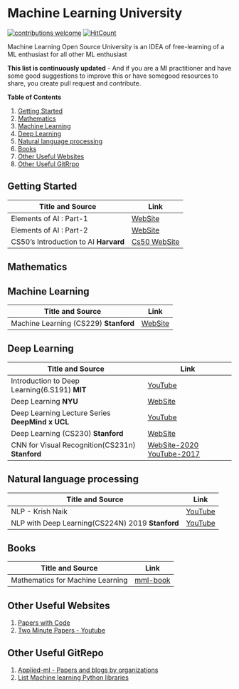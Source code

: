 # Machine Learning University


[![contributions welcome](https://img.shields.io/badge/contributions-welcome-brightgreen.svg?style=flat)](./contribute.md) [![HitCount](http://hits.dwyl.com/{d0r1h}/{ML-University}.svg)](http://hits.dwyl.com/{d0r1h}/{ML-University})


Machine Learning Open Source University is an IDEA of free-learning of a ML enthusiast for all other ML enthusiast

**This list is continuously updated** - And if you are a Ml practitioner and have some good suggestions to improve this or have somegood resources to share, you create pull request and contribute.


**Table of Contents**

1. [Getting Started](#getting-started)
2. [Mathematics](#mathematics)
3. [Machine Learning](#machine-learning)
4. [Deep Learning](#deep-learning)
5. [Natural language processing](#natural-language-processing)
6. [Books](#books)
7. [Other Useful Websites](#other-useful-websites)
8. [Other Useful GitRrpo](#other-useful-gitrepo)










## Getting Started

 | Title and Source                                             | Link                               				          |
 |------------------------------------------------------------  | -------------------------------------------------------------|
 | Elements of AI :  Part-1                                     | [WebSite](https://course.elementsofai.com/)				  |
 | Elements of AI :  Part-2                                     | [WebSite](https://buildingai.elementsofai.com/) 			  |
 | CS50’s Introduction to AI	**Harvard**			            | [Cs50 WebSite](https://cs50.harvard.edu/ai/2020/)			  |

 

## Mathematics


## Machine Learning

 | Title and Source                                             | Link                               				          |
 |------------------------------------------------------------  | -------------------------------------------------------------|
 | Machine Learning (CS229) **Stanford**						| [WebSite](http://cs229.stanford.edu/syllabus-spring2020.html)|


## Deep Learning
 
 
 | Title and Source                                             | Link                               				          |
 |------------------------------------------------------------  | -------------------------------------------------------------|
 | Introduction to Deep Learning(6.S191) **MIT**		 		| [YouTube](https://tinyurl.com/y2jmc89y)					  |
 | Deep Learning **NYU**					 					| [WebSite](https://atcold.github.io/pytorch-Deep-Learning/)	  |
 | Deep Learning Lecture Series	**DeepMind x UCL**			    | [YouTube](https://tinyurl.com/create.php)   				  |
 | Deep Learning (CS230) **Stanford**						    | [WebSite](https://cs230.stanford.edu/lecture/)               | 
 | CNN for Visual Recognition(CS231n) **Stanford**    		    | [WebSite-2020](https://cs231n.github.io/)  [YouTube-2017](https://tinyurl.com/y2gghbvs)|



## Natural language processing 

 | Title and Source                                             | Link                               				          |
 | ------------------------------------------------------------ | -----------------------------------------------------------|
 | NLP - Krish Naik 				                            | [YouTube](https://www.youtube.com/playlist?list=PLZoTAELRMXVMdJ5sqbCK2LiM0HhQVWNzm)
 | NLP with Deep Learning(CS224N) 2019 **Stanford**     		| [YouTube](https://www.youtube.com/playlist?list=PLoROMvodv4rOhcuXMZkNm7j3fVwBBY42z)


## Books


 | Title and Source                                             | Link                               				         |
 |------------------------------------------------------------  | -----------------------------------------------------------|
 | Mathematics for Machine Learning							    | [mml-book](https://mml-book.github.io/book/mml-book.pdf)	 |


 
## Other Useful Websites

1.	[Papers with Code](https://paperswithcode.com/sota)
2.	[Two Minute Papers - Youtube](https://www.youtube.com/c/K%C3%A1rolyZsolnai/videos)

## Other Useful GitRepo

1. [Applied-ml - Papers and blogs by organizations ](https://github.com/eugeneyan/applied-ml)
2. [List Machine learning Python libraries](https://github.com/ml-tooling/best-of-ml-python)



